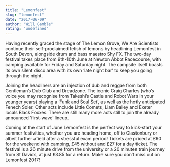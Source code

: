 ```yaml
---
title: "Lemonfest"
slug: "lemonfest"
date: "2017-06-09"
author: "Will Gamble"
rating: "undefined"
---
```


Having recently graced the stage of The Lemon Grove, We Are Scientists continue their self-proclaimed fetish of lemons by headlining Lemonfest in South Devon, alongside drum and bass maestro Shy FX. The two-day festival takes place from 9th\-10th June at Newton Abbot Racecourse, with camping available for Friday and Saturday night. The campsite itself boasts its own silent disco area with its own ‘late night bar’ to keep you going through the night.

Joining the headliners are an injection of dub and reggae from both Gentleman’s Dub Club and Dreadzone. The iconic Craig Charles (who’s voice you may recognise from Takeshi’s Castle and Robot Wars in your younger years) playing a ‘Funk and Soul Set’, as well as the hotly anticipated Fenech Soler. Other acts include Little Comets, Liam Bailey and Exeter locals Black Foxxes. There are still many more acts still to join the already announced ‘first-wave’ lineup.

Coming at the start of June Lemonfest is the perfect way to kick-start your summer festivities, whether you are heading home, off to Glastonbury or albeit further afield after a stressful exam period! Tickets are priced at £60 for the weekend with camping, £45 without and £27 for a day ticket. The festival is a 26 minute drive from the university or a 20 minutes train journey from St Davids, at just £3.85 for a return. Make sure you don’t miss out on Lemonfest 2017!
